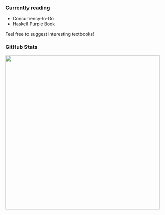 ### Currently reading
* Concurrency-In-Go
* Haskell Purple Book

Feel free to suggest interesting textbooks!

### GitHub Stats

<a href="https://github.com/anuraghazra/github-readme-stats">
  <img align="center" width=485 src="https://github-readme-stats.vercel.app/api?username=supraBlatt&theme=material-palenight&count_private=true&show_icons=true" />
</a>
